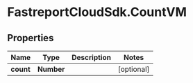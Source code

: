 # FastreportCloudSdk.CountVM

## Properties

Name | Type | Description | Notes
------------ | ------------- | ------------- | -------------
**count** | **Number** |  | [optional] 


